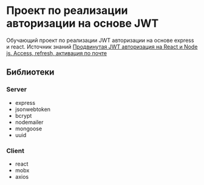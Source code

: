 # Проект по реализации авторизации на основе JWT

Обучающий проект по реализации JWT авторизации на основе express и react.
Источник знаний [Продвинутая JWT авторизация на React и Node js. Access, refresh, активация по почте][1]

## Библиотеки

### Server

- express
- jsonwebtoken
- bcrypt
- nodemailer
- mongoose
- uuid

### Client

- react
- mobx
- axios

[1]: https://youtu.be/fN25fMQZ2v0 'Продвинутая JWT авторизация на React и Node js. Access, refresh, активация по почте'

